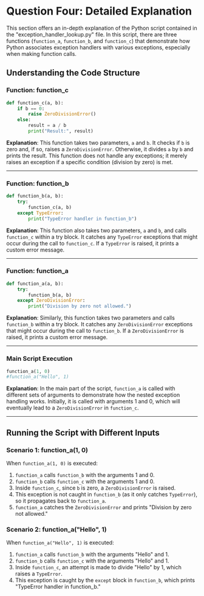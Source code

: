 # Question Four: Detailed Explanation

This section offers an in-depth explanation of the Python script contained in the "exception_handler_lookup.py" file. In this script, there are three functions (`function_a`, `function_b`, and `function_c`) that demonstrate how Python associates exception handlers with various exceptions, especially when making function calls.

## Understanding the Code Structure

### Function: function_c

```python
def function_c(a, b):
    if b == 0:
        raise ZeroDivisionError()
    else:
        result = a / b
        print("Result:", result)
```

**Explanation**:
This function takes two parameters, `a` and `b`. It checks if `b` is zero and, if so, raises a `ZeroDivisionError`. Otherwise, it divides `a` by `b` and prints the result. This function does not handle any exceptions; it merely raises an exception if a specific condition (division by zero) is met.

---

### Function: function_b

```python
def function_b(a, b):
    try:
        function_c(a, b)
    except TypeError:
        print("TypeError handler in function_b")
```

**Explanation**:
This function also takes two parameters, `a` and `b`, and calls `function_c` within a try block. It catches any `TypeError` exceptions that might occur during the call to `function_c`. If a `TypeError` is raised, it prints a custom error message.

---

### Function: function_a

```python
def function_a(a, b):
    try:
        function_b(a, b)
    except ZeroDivisionError:
        print("Division by zero not allowed.")
```

**Explanation**:
Similarly, this function takes two parameters and calls `function_b` within a try block. It catches any `ZeroDivisionError` exceptions that might occur during the call to `function_b`. If a `ZeroDivisionError` is raised, it prints a custom error message.

---

### Main Script Execution

```python
function_a(1, 0)
#function_a("Hello", 1)
```

**Explanation**:
In the main part of the script, `function_a` is called with different sets of arguments to demonstrate how the nested exception handling works. Initially, it is called with arguments 1 and 0, which will eventually lead to a `ZeroDivisionError` in `function_c`.

---

## Running the Script with Different Inputs

### Scenario 1: function_a(1, 0)

When `function_a(1, 0)` is executed:
1. `function_a` calls `function_b` with the arguments 1 and 0.
2. `function_b` calls `function_c` with the arguments 1 and 0.
3. Inside `function_c`, since `b` is zero, a `ZeroDivisionError` is raised.
4. This exception is not caught in `function_b` (as it only catches `TypeError`), so it propagates back to `function_a`.
5. `function_a` catches the `ZeroDivisionError` and prints "Division by zero not allowed."

### Scenario 2: function_a("Hello", 1)

When `function_a("Hello", 1)` is executed:
1. `function_a` calls `function_b` with the arguments "Hello" and 1.
2. `function_b` calls `function_c` with the arguments "Hello" and 1.
3. Inside `function_c`, an attempt is made to divide "Hello" by 1, which raises a `TypeError`.
4. This exception is caught by the `except` block in `function_b`, which prints "TypeError handler in function_b."

